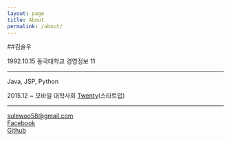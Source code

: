 ```yaml
---
layout: page
title: About
permalink: /about/
---
```


##김슬우

1992.10.15
동국대학교 경영정보 11

---

Java, JSP, Python

2015.12 ~ 모바일 대학사회 [Twenty](https://www.facebook.com/withtwenty/)(스타트업)

---
[sulewoo58@gmail.com](mailto:sulewoo58@gmail.com)  
[Facebook](https://www.facebook.com/seulwoo.kim.9)  
[Github](https://github.com/ThroughKim)  

